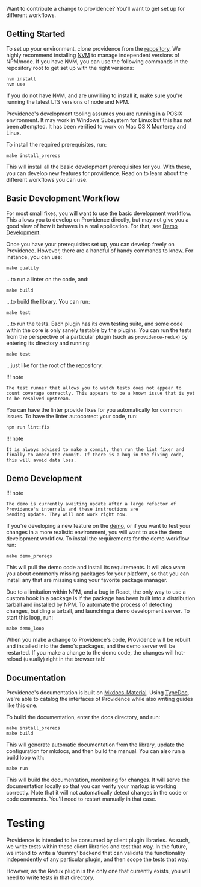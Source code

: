 Want to contribute a change to providence? You'll want to get set up for different workflows.

## Getting Started

To set up your environment, clone providence from the [repository]. We highly recommend installing [NVM] to manage independent versions of NPM/node. If you have NVM, you can use the following commands in the repository root to get set up with the right versions:

```console
nvm install
nvm use
```

If you do not have NVM, and are unwilling to install it, make sure you're running the latest LTS versions of node and NPM.

Providence's development tooling assumes you are running in a POSIX environment. It may work in Windows Subsystem for Linux but this has not been attempted. It has been verified to work on Mac OS X Monterey and Linux.

To install the required prerequisites, run:

```console
make install_prereqs
```

This will install all the basic development prerequisites for you. With these, you can develop new features for providence. Read on to learn about the different workflows you can use.

## Basic Development Workflow

For most small fixes, you will want to use the basic development workflow. This allows you to develop on Providence directly, but may not give you a good view of how it behaves in a real application. For that, see [Demo Development](#demo-development).

Once you have your prerequisites set up, you can develop freely on Providence. However, there are a handful of handy commands to know. For instance, you can use:

```console
make quality
```

...to run a linter on the code, and:

```console
make build
```

...to build the library. You can run:

```
make test
```

...to run the tests. Each plugin has its own testing suite, and some code within the core is only sanely testable by the plugins. You can run the tests from the perspective of a particular plugin (such as `providence-redux`) by entering its directory and running:

```
make test
```

...just like for the root of the repository.

!!! note

    The test runner that allows you to watch tests does not appear to count coverage correctly. This appears to be a known issue that is yet to be resolved upstream.

You can have the linter provide fixes for you automatically for common issues. To have the linter autocorrect your code, run:

```console
npm run lint:fix
```

!!! note

    It is always advised to make a commit, then run the lint fixer and finally to amend the commit. If there is a bug in the fixing code, this will avoid data loss.

## Demo Development

!!! note

    The demo is currently awaiting update after a large refactor of Providence's internals and these instructions are
    pending update. They will not work right now.

If you're developing a new feature on the [demo][demo], or if you want to test your changes in a more realistic environment, you will want to use the demo development workflow. To install the requirements for the demo workflow run:

```console
make demo_prereqs
```

This will pull the demo code and install its requirements. It will also warn you about commonly missing packages for your platform, so that you can install any that are missing using your favorite package manager.

Due to a limitation within NPM, and a bug in React, the only way to use a custom hook in a package is if the package has been built into a distribution tarball and installed by NPM. To automate the process of detecting changes, building a tarball, and launching a demo development server. To start this loop, run:

```console
make demo_loop
```

When you make a change to Providence's code, Providence will be rebuilt and installed into the demo's packages, and the demo server will be restarted. If you make a change to the demo code, the changes will hot-reload (usually) right in the browser tab!

## Documentation

Providence's documentation is built on [Mkdocs-Material][Mkdocs-Material]. Using [TypeDoc][TypeDoc], we're able to catalog the interfaces of Providence while also writing guides like this one.

To build the documentation, enter the docs directory, and run:

```
make install_prereqs
make build
```

This will generate automatic documentation from the library, update the configuration for mkdocs, and then build the manual. You can also run a build loop with:

```console
make run
```

This will build the documentation, monitoring for changes. It will serve the documentation locally so that you can verify your markup is working correctly. Note that it will not automatically detect changes in the code or code comments. You'll need to restart manually in that case.


Testing
=======

Providence is intended to be consumed by client plugin libraries. As such, we write tests within these client libraries and test that way. In the future, we intend to write a 'dummy' backend that can validate the functionality independently of any particular plugin, and then scope the tests that way.

However, as the Redux plugin is the only one that currently exists, you will need to write tests in that directory.


[Mkdocs-Material]: https://squidfunk.github.io/mkdocs-material/
[TypeDoc]: https://typedoc.org/
[repository]: https://gitlab.com/opencraft/dev/providence/
[NVM]: https://github.com/nvm-sh/nvm
[demo]: https://gitlab.com/opencraft/dev/providence-demo/
